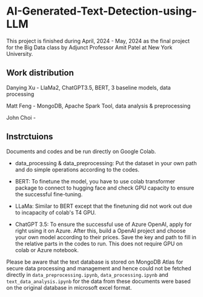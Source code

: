 # AI-Generated-Text-Detection-using-LLM

This project is finished during April, 2024 - May, 2024 as the final project for the Big Data class by Adjunct Professor Amit Patel at New York University.

## Work distribution

Danying Xu - LlaMa2, ChatGPT3.5, BERT, 3 baseline models, data processing

Matt Feng - MongoDB, Apache Spark Tool, data analysis & preprocessing

John Choi - 

## Instrctuions

Documents and codes and be run directly on Google Colab.

- data_processing & data_preprocessing: Put the dataset in your own path and do simple operations according to the codes.

- BERT: To finetune the model, you have to use colab transformer package to connect to hugging face and check GPU capacity to ensure the successful fine-tuning.

- LLaMa: Similar to BERT except that the finetuning did not work out due to incapacity of colab's T4 GPU.

- ChatGPT 3.5: To ensure the successful use of Azure OpenAI, apply for right using it on Azure. After this, build a OpenAI project and choose your own model according to their prices. Save the key and path to fill in the relative parts in the codes to run. This does not require GPU on colab or Azure notebook.




Please be aware that the text database is stored on MongoDB Atlas for secure data processing and management and hence could not be fetched directly in `data_preprocessing.ipynb`, `data_processing.ipynb` and `text_data_analysis.ipynb` for the data from these documents were based on the original database in microsoft excel format.


